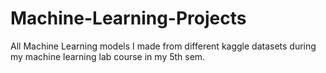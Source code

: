 # Machine-Learning-Projects
All Machine Learning models I made from different kaggle datasets during my machine learning lab course in my 5th sem.
